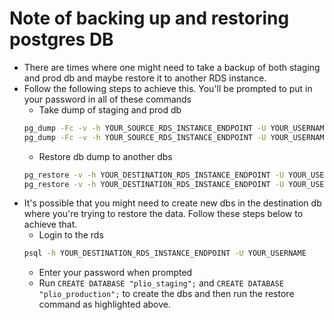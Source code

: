 # Note of backing up and restoring postgres DB
- There are times where one might need to take a backup of both staging and prod db and maybe restore it to another RDS instance.
- Follow the following steps to achieve this. You'll be prompted to put in your password in all of these commands
  - Take dump of staging and prod db
  ```sh
  pg_dump -Fc -v -h YOUR_SOURCE_RDS_INSTANCE_ENDPOINT -U YOUR_USERNAME plio_staging > plio_staging.dump
  pg_dump -Fc -v -h YOUR_SOURCE_RDS_INSTANCE_ENDPOINT -U YOUR_USERNAME plio_production > plio_production.dump
  ```
  - Restore db dump to another dbs
  ```sh
  pg_restore -v -h YOUR_DESTINATION_RDS_INSTANCE_ENDPOINT -U YOUR_USERNAME -d plio_staging plio_staging.dump
  pg_restore -v -h YOUR_DESTINATION_RDS_INSTANCE_ENDPOINT -U YOUR_USERNAME -d plio_production plio_production.dump
  ```
- It's possible that you might need to create new dbs in the destination db where you're trying to restore the data. Follow these steps below to achieve that.
  - Login to the rds
  ```sh
  psql -h YOUR_DESTINATION_RDS_INSTANCE_ENDPOINT -U YOUR_USERNAME
  ```
  - Enter your password when prompted
  - Run `CREATE DATABASE "plio_staging";` and `CREATE DATABASE "plio_production";` to create the dbs and then run the restore command as highlighted above.
